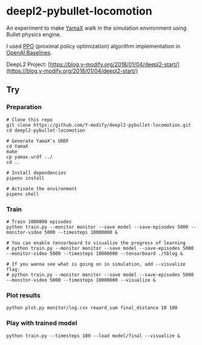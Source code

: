 # deepl2-pybullet-locomotion

An experiment to make [YamaX](https://y-modify.org/yamax) walk in the simulation environment using Bullet physics engine.

I used [PPO](https://arxiv.org/abs/1707.06347) (proximal policy optimization) algorithm implementation in [OpenAI Baselines](https://github.com/openai/baselines).

DeepL2 Project: [https://blog.y-modify.org/2018/01/04/deepl2-start/](https://blog.y-modify.org/2018/01/04/deepl2-start/)

## Try

### Preparation

```shell
# Clone this repo
git clone https://github.com/Y-modify/deepl2-pybullet-locomotion.git
cd deepl2-pybullet-locomotion

# Generate YamaX's URDF
cd YamaX
make
cp yamax.urdf ../
cd ..

# Install dependencies
pipenv install

# Activate the environment
pipenv shell
```

### Train

```shell
# Train 1000000 episodes
python train.py --monitor monitor --save model --save-episodes 5000 --monitor-video 5000 --timesteps 10000000 &

# You can enable tensorboard to visualize the progress of learning
# python train.py --monitor monitor --save model --save-episodes 5000 --monitor-video 5000 --timesteps 10000000 --tensorboard ./tblog &

# If you wanna see what is going on in simulation, add --visualize flag:
# python train.py --monitor monitor --save model --save-episodes 5000 --monitor-video 5000 --timesteps 10000000 --visualize &
```

### Plot results

```shell
python plot.py monitor/log.csv reward_sum final_distance 10 100
```

### Play with trained model

```shell
python train.py --timesteps 100 --load model/final --visualize &
```
